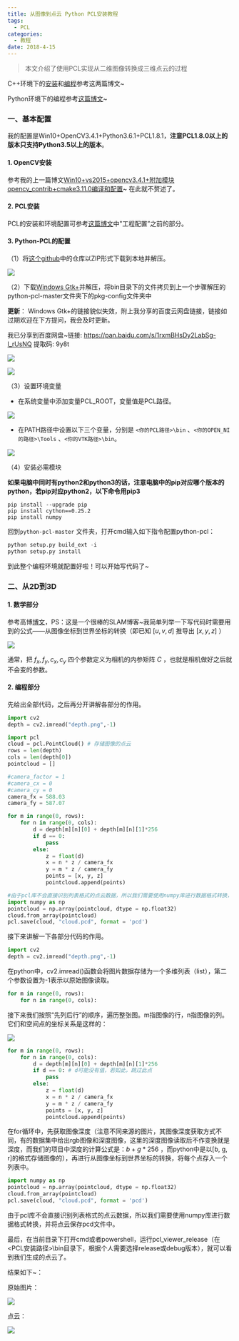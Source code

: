 ```yaml
---
title: 从图像到点云 Python PCL安装教程
tags: 
  - PCL
categories: 
  - 教程
date: 2018-4-15
---
```

> 本文介绍了使用PCL实现从二维图像转换成三维点云的过程

<!--more-->

C++环境下的[安装](https://blog.csdn.net/gurenyigu/article/details/78773395)和[编程](http://www.cnblogs.com/gaoxiang12/p/4652478.html)参考这两篇博文~

Python环境下的编程参考[这篇博文](http://www.rosclub.cn/post-682.html)~

### 一、基本配置

我的配置是Win10+OpenCV3.4.1+Python3.6.1+PCL1.8.1，**注意PCL1.8.0以上的版本只支持Python3.5以上的版本**。

#### 1. OpenCV安装

参考我的上一篇博文[Win10+vs2015+opencv3.4.1+附加模块opencv_contrib+cmake3.11.0编译和配置](https://elody-07.github.io/opencv3.4.1+contrib+cmake3.11.0/#2-opencv3-4-1)~ 在此就不赘述了。

#### 2. PCL安装

PCL的安装和环境配置可参考[这篇博文](https://blog.csdn.net/gurenyigu/article/details/78773395)中"工程配置”之前的部分。 

#### 3. Python-PCL的配置

（1）将[这个github](https://github.com/strawlab/python-pcl)中的仓库以ZIP形式下载到本地并解压。

![](https://ws1.sinaimg.cn/large/006lJSqNly1fqdjg8qqd7j311y0hndiy.jpg)

（2）下载[Windows Gtk+](http://win32builder.gnome.org/)并解压，将bin目录下的文件拷贝到上一个步骤解压的python-pcl-master文件夹下的pkg-config文件夹中

**更新**： Windows Gtk+的链接貌似失效，附上我分享的百度云网盘链接，链接如过期欢迎在下方提问，我会及时更新。

我已分享到百度网盘~链接: <https://pan.baidu.com/s/1rxmBHsDy2LabSg-l_rUsNQ> 提取码: 9y8t

![](https://ws1.sinaimg.cn/large/006lJSqNly1fqdjinnlzaj30lu0e4403.jpg)

![](https://ws1.sinaimg.cn/large/006lJSqNly1fqdjllw1plj30ns0dy75q.jpg)

（3）设置环境变量

- 在系统变量中添加变量PCL_ROOT，变量值是PCL路径。

![](https://ws1.sinaimg.cn/large/006lJSqNly1fqdjpjm4y9j30ge07hdg1.jpg)

- 在PATH路径中设置以下三个变量，分别是 `<你的PCL路径>\bin` 、`<你的OPEN_NI的路径>\Tools` 、`<你的VTK路径>\bin`。

![](https://ws1.sinaimg.cn/large/006lJSqNly1fqdjsspjifj30ek0fn3zc.jpg)

（4）安装必需模块

**如果电脑中同时有python2和python3的话，注意电脑中的pip对应哪个版本的python，若pip对应python2，以下命令用pip3**

```
pip install --upgrade pip
pip install cython==0.25.2
pip install numpy
```

回到`python-pcl-master` 文件夹，打开cmd输入如下指令配置python-pcl：

```python
python setup.py build_ext -i
python setup.py install
```

到此整个编程环境就配置好啦！可以开始写代码了~

### 二、从2D到3D

#### 1. 数学部分

参考高博[博文](http://www.cnblogs.com/gaoxiang12/p/4652478.html)，PS：这是一个很棒的SLAM博客~我简单列举一下写代码时需要用到的公式——从图像坐标到世界坐标的转换（即已知 $[u,v,d]$ 推导出 $[x,y,z]$ ）

![](https://ws1.sinaimg.cn/large/006lJSqNly1fq4zhve69cj306804ngli.jpg)

通常，把 $f_x,f_y,c_x,c_y$ 四个参数定义为相机的内参矩阵 $C$ ，也就是相机做好之后就不会变的参数。

#### 2. 编程部分

先给出全部代码，之后再分开讲解各部分的作用。

```python
import cv2
depth = cv2.imread("depth.png",-1) 

import pcl
cloud = pcl.PointCloud() # 存储图像的点云
rows = len(depth)
cols = len(depth[0])
pointcloud = [] 

#camera_factor = 1
#camera_cx = 0
#camera_cy = 0
camera_fx = 588.03
camera_fy = 587.07

for m in range(0, rows):
    for n in range(0, cols):
        d = depth[m][n][0] + depth[m][n][1]*256
        if d == 0:
            pass
        else:
            z = float(d)
            x = n * z / camera_fx
            y = m * z / camera_fy
            points = [x, y, z]
            pointcloud.append(points)

#由于pcl库不会直接识别列表格式的点云数据，所以我们需要使用numpy库进行数据格式转换，并将点云保存pcd文件中。
import numpy as np
pointcloud = np.array(pointcloud, dtype = np.float32)
cloud.from_array(pointcloud)
pcl.save(cloud, "cloud.pcd", format = 'pcd')
```

接下来讲解一下各部分代码的作用。

```python
import cv2
depth = cv2.imread("depth.png",-1) 
```

在python中，cv2.imread()函数会将图片数据存储为一个多维列表（list），第二个参数设置为-1表示以原始图像读取。

```python
for m in range(0, rows):
    for n in range(0, cols):
```

接下来我们按照“先列后行”的顺序，遍历整张图。m指图像的行，n指图像的列。它们和空间点的坐标关系是这样的：

![](https://ws1.sinaimg.cn/large/006lJSqNly1fq5192o3z3j308w06i0sl.jpg)

```python
for m in range(0, rows):
    for n in range(0, cols):
        d = depth[m][n][0] + depth[m][n][1]*256
        if d == 0: # d可能没有值，若如此，跳过此点
            pass
        else:
            z = float(d)
            x = n * z / camera_fx
            y = m * z / camera_fy
            points = [x, y, z]
            pointcloud.append(points)
```

在for循环中，先获取图像深度（注意不同来源的图片，其图像深度获取方式不同，有的数据集中给出rgb图像和深度图像，这里的深度图像读取后不作变换就是深度，而我们的项目中深度的计算公式是：$b + g * 256$ ，而python中是以[b, g, r]的格式存储图像的），再进行从图像坐标到世界坐标的转换，将每个点存入一个列表中。

```python
import numpy as np
pointcloud = np.array(pointcloud, dtype = np.float32)
cloud.from_array(pointcloud)
pcl.save(cloud, "cloud.pcd", format = 'pcd')
```

由于pcl库不会直接识别列表格式的点云数据，所以我们需要使用numpy库进行数据格式转换，并将点云保存pcd文件中。

最后，在当前目录下打开cmd或者powershell，运行pcl_viewer_release（在<PCL安装路径>\bin目录下，根据个人需要选择release或debug版本），就可以看到我们生成的点云了。

结果如下~：

原始图片：

![](https://ws1.sinaimg.cn/large/006lJSqNly1fqdkgunczyj30hs0dcgml.jpg)

点云：

![](https://ws1.sinaimg.cn/large/006lJSqNly1fqdkmohefvj311y0kg7cj.jpg)

